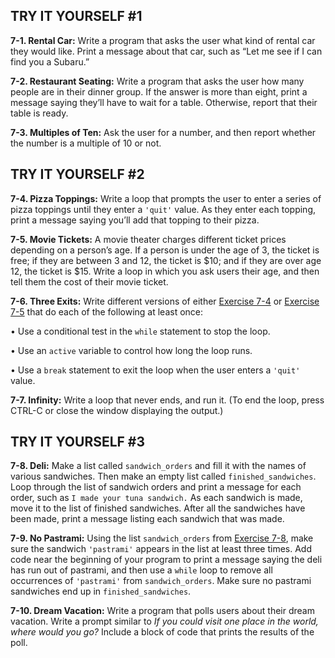 
  

TRY IT YOURSELF \#1
-------------------

<span id="ch7exe1"></span>**7-1. Rental Car:** Write a program that asks
the user what kind of rental car they would like. Print a message about
that car, such as “Let me see if I can find you a Subaru.”

<span id="ch7exe2"></span>**7-2. Restaurant Seating:** Write a program
that asks the user how many people are in their dinner group. If the
answer is more than eight, print a message saying they’ll have to wait
for a table. Otherwise, report that their table is ready.

<span id="ch7exe3"></span>**7-3. Multiples of Ten:** Ask the user for a
number, and then report whether the number is a multiple of 10 or not.

  

TRY IT YOURSELF \#2
-------------------

<span id="ch7exe4"></span>**7-4. Pizza Toppings:** Write a loop that
prompts the user to enter a series of pizza toppings until they enter a
`'quit'` value. As they enter each topping, print a message saying
you’ll add that topping to their pizza.

<span id="ch7exe5"></span>**7-5. Movie Tickets:** A movie theater
charges different ticket prices depending on a person’s age. If a person
is under the age of 3, the ticket is free; if they are between 3 and 12,
the ticket is \$10; and if they are over age 12, the ticket is \$15.
Write a loop in which you ask users their age, and then tell them the
cost of their movie ticket.

<span id="page_128"></span><span id="ch7exe6"></span>**7-6. Three
Exits:** Write different versions of either [Exercise 7-4](#ch7exe4) or
[Exercise 7-5](#ch7exe5) that do each of the following at least once:

• Use a conditional test in the `while` statement to stop the loop.

• Use an `active` variable to control how long the loop runs.

• Use a `break` statement to exit the loop when the user enters a
`'quit'` value.

<span id="ch7exe7"></span>**7-7. Infinity:** Write a loop that never
ends, and run it. (To end the loop, press <span
class="small">CTRL</span>-C or close the window displaying the output.)

  

TRY IT YOURSELF \#3
-------------------

<span id="ch7exe8"></span>**7-8. Deli:** Make a list called
`sandwich_orders` and fill it with the names of various sandwiches. Then
make an empty list called `finished_sandwiches`. Loop through the list
of sandwich orders and print a message for each order, such as
`I made your tuna sandwich.` As each sandwich is made, move it to the
list of finished sandwiches. After all the sandwiches have been made,
print a message listing each sandwich that was made.

<span id="ch7exe9"></span>**7-9. No Pastrami:** Using the list
`sandwich_orders` from [Exercise 7-8](#ch7exe8), make sure the sandwich
`'pastrami'` appears in the list at least three times. Add code near the
beginning of your program to print a message saying the deli has run out
of pastrami, and then use a `while` loop to remove all occurrences of
`'pastrami'` from `sandwich_orders`. Make sure no pastrami sandwiches
end up in `finished_sandwiches`.

<span id="ch7exe10"></span>**7-10. Dream Vacation:** Write a program
that polls users about their dream vacation. Write a prompt similar to
*If you could visit one place in the world, where would you go?* Include
a block of code that prints the results of the poll.

